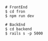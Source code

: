 ```shell
# FrontEnd
$ cd fron
$ npm run dev
```

```shell
# BackEnd
$ cd backend
$ rails s -p 5000
```